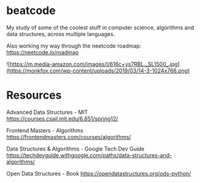 # beatcode

My study of some of the coolest stuff in computer science, algorithms and data structures, across multiple languages.

Also working my way through the neetcode roadmap:
https://neetcode.io/roadmap

![https://m.media-amazon.com/images/I/616c+ys7RBL._SL1500_.jpg](https://monkfox.com/wp-content/uploads/2019/03/14-3-1024x768.png)

# Resources

Advanced Data Structures - MIT
https://courses.csail.mit.edu/6.851/spring12/

Frontend Masters - Algorithms
https://frontendmasters.com/courses/algorithms/

Data Structures & Algorithms - Google Tech Dev Guide
https://techdevguide.withgoogle.com/paths/data-structures-and-algorithms/

Open Data Structures - Book
https://opendatastructures.org/ods-python/
